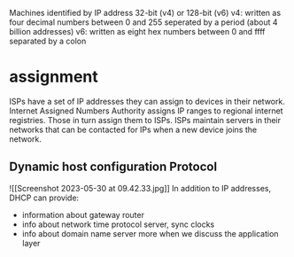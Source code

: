 Machines identified by IP address
	32-bit (v4) or 128-bit (v6)
v4: written as four decimal numbers between 0 and 255 seperated by a period (about 4 billion addresses)
v6: written as eight hex numbers between 0 and ffff separated by a colon

# assignment
ISPs have a set of IP addresses they can assign to devices in their network. 
Internet Assigned Numbers Authority assigns IP ranges to regional internet registries. Those in turn assign them to ISPs. 
ISPs maintain servers in their networks that can be contacted for IPs when a new device joins the network.

## Dynamic host configuration Protocol
![[Screenshot 2023-05-30 at 09.42.33.jpg]]
In addition to IP addresses, DHCP can provide: 
- information about gateway router
- info about network time protocol server, sync clocks
- info about domain name server
more when we discuss the application layer